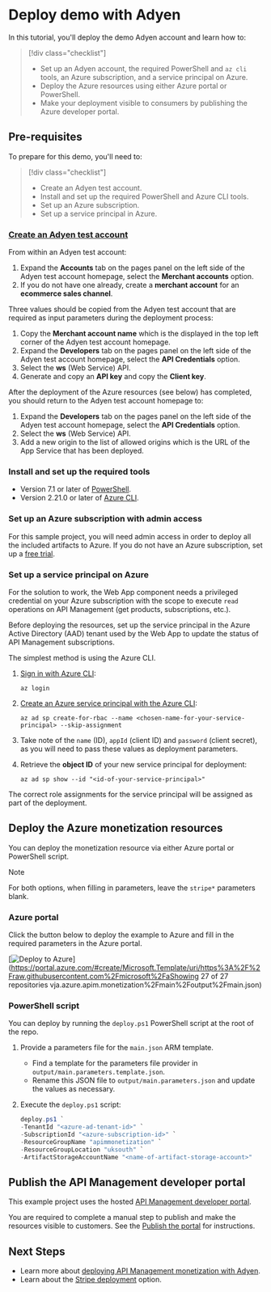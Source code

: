 # Deploy demo with Adyen

In this tutorial, you'll deploy the demo Adyen account and learn how to:

> [!div class="checklist"]
> * Set up an Adyen account, the required PowerShell and `az cli` tools, an Azure subscription, and a service principal on Azure. 
> * Deploy the Azure resources using either Azure portal or PowerShell.
> * Make your deployment visible to consumers by publishing the Azure developer portal.

## Pre-requisites

To prepare for this demo, you'll need to:

> [!div class="checklist"]
> * Create an Adyen test account. 
> * Install and set up the required PowerShell and Azure CLI tools.
> * Set up an Azure subscription.
> * Set up a service principal in Azure.

### [Create an Adyen test account](https://www.adyen.com/signup)

From within an Adyen test account:
1. Expand the **Accounts** tab on the pages panel on the left side of the Adyen test account homepage, select the **Merchant accounts** option.
1. If you do not have one already, create a **merchant account** for an **ecommerce sales channel**.

Three values should be copied from the Adyen test account that are required as input parameters during the deployment process:
1. Copy the **Merchant account name** which is the displayed in the top left corner of the Adyen test account homepage.
1. Expand the **Developers** tab on the pages panel on the left side of the Adyen test account homepage, select the **API Credentials** option.
1. Select the **ws** (Web Service) API.
1. Generate and copy an **API key** and copy the **Client key**.

After the deployment of the Azure resources (see below) has completed, you should return to the Adyen test account homepage to:
1. Expand the **Developers** tab on the pages panel on the left side of the Adyen test account homepage, select the **API Credentials** option.
1. Select the **ws** (Web Service) API.
1. Add a new origin to the list of allowed origins which is the URL of the App Service that has been deployed.

### Install and set up the required tools

- Version 7.1 or later of [PowerShell](https://docs.microsoft.com/en-us/powershell/scripting/install/installing-powershell?view=powershell-7.1).
- Version 2.21.0 or later of [Azure CLI](https://docs.microsoft.com/en-us/cli/azure/install-azure-cli).

### Set up an Azure subscription with admin access

For this sample project, you will need admin access in order to deploy all the included artifacts to Azure. If you do not have an Azure subscription, set up a [free trial](https://azure.microsoft.com/).

### Set up a service principal on Azure

For the solution to work, the Web App component needs a privileged credential on your Azure subscription with the scope to execute `read` operations on API Management (get products, subscriptions, etc.).

Before deploying the resources, set up the service principal in the Azure Active Directory (AAD) tenant used by the Web App to update the status of API Management subscriptions.

The simplest method is using the Azure CLI.

1. [Sign in with Azure CLI](https://docs.microsoft.com/cli/azure/authenticate-azure-cli#sign-in-interactively):

    ```azurecli-interactive
    az login
    ```
2. [Create an Azure service principal with the Azure CLI](https://docs.microsoft.com/cli/azure/create-an-azure-service-principal-azure-cli#password-based-authentication):

    ```azurecli-interactive
    az ad sp create-for-rbac --name <chosen-name-for-your-service-principal> --skip-assignment
    ```

3. Take note of the `name` (ID), `appId` (client ID) and `password` (client secret), as you will need to pass these values as deployment parameters.

4. Retrieve the **object ID** of your new service principal for deployment:

    ```azurecli-interactive
    az ad sp show --id "<id-of-your-service-principal>"
    ```

The correct role assignments for the service principal will be assigned as part of the deployment.

## Deploy the Azure monetization resources

You can deploy the monetization resource via either Azure portal or PowerShell script. 

>[!NOTE]
> For both options, when filling in parameters, leave the `stripe*` parameters blank.

### Azure portal

Click the button below to deploy the example to Azure and fill in the required parameters in the Azure portal.

[![Deploy to Azure](https://aka.ms/deploytoazurebutton)](https://portal.azure.com/#create/Microsoft.Template/uri/https%3A%2F%2Fraw.githubusercontent.com%2Fmicrosoft%2FaShowing 27 of 27 repositories
vja.azure.apim.monetization%2Fmain%2Foutput%2Fmain.json)

### PowerShell script

You can deploy by running the `deploy.ps1` PowerShell script at the root of the repo.

1. Provide a parameters file for the `main.json` ARM template. 
    * Find a template for the parameters file provider in `output/main.parameters.template.json`. 
    * Rename this JSON file to `output/main.parameters.json` and update the values as necessary.

2. Execute the `deploy.ps1` script:

    ```powershell
    deploy.ps1 `
    -TenantId "<azure-ad-tenant-id>" `
    -SubscriptionId "<azure-subscription-id>" `
    -ResourceGroupName "apimmonetization" `
    -ResourceGroupLocation "uksouth" `
    -ArtifactStorageAccountName "<name-of-artifact-storage-account>"
    ```

## Publish the API Management developer portal

This example project uses the hosted [API Management developer portal](https://docs.microsoft.com/azure/api-management/api-management-howto-developer-portal). 

You are required to complete a manual step to publish and make the resources visible to customers. See the [Publish the portal](https://docs.microsoft.com/azure/api-management/api-management-howto-developer-portal-customize#publish) for instructions.

## Next Steps
* Learn more about [deploying API Management monetization with Adyen](adyen-details.md).
* Learn about the [Stripe deployment](stripe-details.md) option.